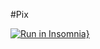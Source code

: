 #Pix

[![Run in Insomnia}](https://insomnia.rest/images/run.svg)](https://insomnia.rest/run/?label=API%20Pix&uri=https%3A%2F%2Fraw.githubusercontent.com%2Fportaldevelopers%2Fpix%2Fmain%2FPix.json)